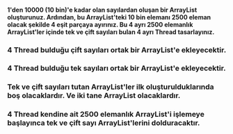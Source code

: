 #### 1'den 10000 (10 bin)'e kadar olan sayılardan oluşan bir ArrayList oluşturunuz. Ardından, bu ArrayList'teki 10 bin elemanı 2500 eleman olacak şekilde 4 eşit parçaya ayırınız. Bu 4 ayrı 2500 elemanlık ArrayList'ler içinde tek ve çift sayıları bulan 4 ayrı Thread tasarlayınız.



### 4 Thread bulduğu çift sayıları ortak bir ArrayList'e ekleyecektir.


### 4 Thread bulduğu tek sayıları ortak bir ArrayList'e ekleyecektir.


### Tek ve çift sayıları tutan ArrayList'ler ilk oluşturulduklarında boş olacaklardır. Ve iki tane ArrayList olacaklardır.


### 4 Thread kendine ait 2500 elemanlık ArrayList'i işlemeye başlayınca tek ve çift sayı ArrayList'lerini dolduracaktır.